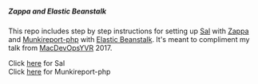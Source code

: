 ##### Zappa and Elastic Beanstalk

This repo includes step by step instructions for setting up [Sal](https://github.com/salopensource/sal) with [Zappa](www.zappa.io) and [Munkireport-php](https://github.com/munkireport/munkireport-php) with [Elastic Beanstalk](http://docs.aws.amazon.com/elasticbeanstalk/latest/dg/Welcome.html
). It's meant to compliment my talk from [MacDevOpsYVR](https://macdevops.ca/presentations) 2017.

Click [here](sal/README.md) for Sal  
Click [here](munkireport-php/README.md) for Munkireport-php
